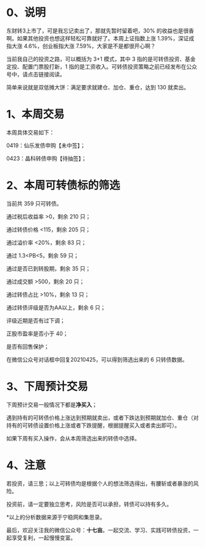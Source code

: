 # 0、说明

东财转3上市了，可是我忘记卖出了，那就先暂时留着吧，30% 的收益也是很香啊。如果其他投资也想这样轻松可靠就好了。本周上证指数上涨 1.39%，深证成指大涨 4.6%，创业板指大涨 7.59%，大家是不是都很开心啊？

当前我自己的投资之路，可以概括为 3+1 模式，其中 3 指的是可转债投资、基金定投、配置门票股打新，1 指的是工资收入。可转债投资策略之前已经发布在公众号中，请点击链接阅读。

简单来说就是双低摊大饼：满足要求就建仓、加仓、重仓，达到 130 就卖出。

# 1、本周交易

本周具体交易如下：

0419：仙乐发债申购【未中签】；

0423：晶科转债申购【待抽签】；

# 2、本周可转债标的筛选

当前共 359 只可转债。

通过税后收益率 >0，剩余 210 只；

通过转债价格 <115，剩余 205 只；

通过溢价率 <20%，剩余 83 只；

通过 1.3<PB<5，剩余 59 只；

通过是否已到转股期，剩余 35 只；

通过成交额 >500，剩余 20 只；

通过转债占比 >10%，剩余 13 只；

通过转债评级是否为AA以上，剩余 6 只；

评级近期是否有过下调；

正股市盈率是否小于 40；

是否有回售保护；

在微信公众号对话框中回复20210425，可以得到筛选出来的 6 只转债数据。

# 3、下周预计交易

下周预计交易一般情况下都是**净买入**；

遇到持有的可转债价格上涨达到预期就卖出，或者下跌达到预期就加仓、重仓（对持有的可转债设置价格上涨或者下跌提醒，根据提醒买入或者卖出即可）。

如果下周有买入操作，会从本周筛选出来的转债中选择。

# 4、注意

若投资，请三思；以上可转债均是根据个人的想法筛选得出，有腰斩或者暴涨的风险。

投资前，请一定要独立思考，风险是否可以承担，转债可以持有多久。

*以上的分析数据来源于宁稳网和集思录。

最后，欢迎关注我的微信公众号：**十七亩**。一起交流、学习、实践可转债投资，一起享受复利，一起慢慢变富。
